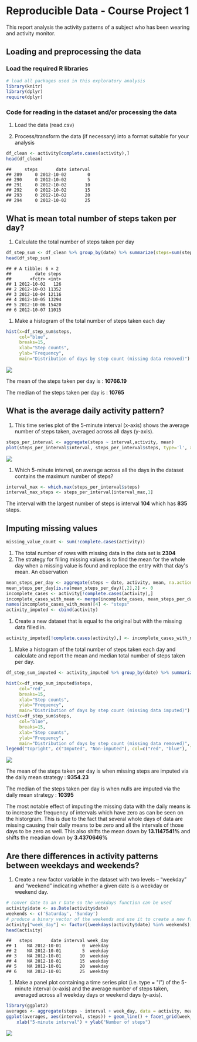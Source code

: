 Reproducible Data - Course Project 1
====================================

This report analysis the activity patterns of a subject who has been wearing and activity monitor.

Loading and preprocessing the data
----------------------------------

### Load the required R libraries

``` r
# load all packages used in this exploratory analysis
library(knitr)
library(dplyr)
require(dplyr)
```

### Code for reading in the dataset and/or processing the data

1.  Load the data (read.csv)

2.  Process/transform the data (if necessary) into a format suitable for your analysis

``` r
df_clean <- activity[complete.cases(activity),]
head(df_clean)
```

    ##     steps       date interval
    ## 289     0 2012-10-02        0
    ## 290     0 2012-10-02        5
    ## 291     0 2012-10-02       10
    ## 292     0 2012-10-02       15
    ## 293     0 2012-10-02       20
    ## 294     0 2012-10-02       25

What is mean total number of steps taken per day?
-------------------------------------------------

1.  Calculate the total number of steps taken per day

``` r
df_step_sum <- df_clean %>% group_by(date) %>% summarize(steps=sum(steps))
head(df_step_sum)
```

    ## # A tibble: 6 × 2
    ##         date steps
    ##       <fctr> <int>
    ## 1 2012-10-02   126
    ## 2 2012-10-03 11352
    ## 3 2012-10-04 12116
    ## 4 2012-10-05 13294
    ## 5 2012-10-06 15420
    ## 6 2012-10-07 11015

1.  Make a histogram of the total number of steps taken each day

``` r
hist(x=df_step_sum$steps,
     col="blue",
     breaks=15,
     xlab="Step counts",
     ylab="Frequency",
     main="Distribution of days by step count (missing data removed)")
```

![](PA1_template_files/figure-markdown_github/histogram-1.png)

The mean of the steps taken per day is : **10766.19**

The median of the steps taken per day is : **10765**

What is the average daily activity pattern?
-------------------------------------------

1.  This time series plot of the 5-minute interval (x-axis) shows the average number of steps taken, averaged across all days (y-axis).

``` r
steps_per_interval <- aggregate(steps ~ interval,activity, mean)
plot(steps_per_interval$interval, steps_per_interval$steps, type='l', xlab="Daily Interval", ylab="Steps")
```

![](PA1_template_files/figure-markdown_github/unnamed-chunk-1-1.png)

1.  Which 5-minute interval, on average across all the days in the dataset contains the maximum number of steps?

``` r
interval_max <- which.max(steps_per_interval$steps)
interval_max_steps <- steps_per_interval[interval_max,1]
```

The interval with the largest number of steps is interval **104** which has **835** steps.

Imputing missing values
-----------------------

``` r
missing_value_count <- sum(!complete.cases(activity))
```

1.  The total number of rows with missing data in the data set is **2304**
2.  The strategy for filling missing values is to find the mean for the whole day when a missing value is found and replace the entry with that day's mean. An observation

``` r
mean_steps_per_day <- aggregate(steps ~ date, activity, mean, na.action=na.pass)
mean_steps_per_day[is.na(mean_steps_per_day)[,2],2] <- 0
incomplete_cases <- activity[!complete.cases(activity),]
incomplete_cases_with_mean <- merge(incomplete_cases, mean_steps_per_day, by="date")
names(incomplete_cases_with_mean)[4] <- "steps"
activity_imputed <- cbind(activity) 
```

1.  Create a new dataset that is equal to the original but with the missing data filled in.

``` r
activity_imputed[!complete.cases(activity),] <- incomplete_cases_with_mean[,c("steps","date","interval")]
```

1.  Make a histogram of the total number of steps taken each day and calculate and report the mean and median total number of steps taken per day.

``` r
df_step_sum_imputed <- activity_imputed %>% group_by(date) %>% summarize(steps=sum(steps))
```

``` r
hist(x=df_step_sum_imputed$steps,
     col="red",
     breaks=15,
     xlab="Step counts",
     ylab="Frequency",
     main="Distribution of days by step count (missing data imputed)")
hist(x=df_step_sum$steps,
     col="blue",
     breaks=15,
     xlab="Step counts",
     ylab="Frequency",
     main="Distribution of days by step count (missing data removed)", add=T)
legend("topright", c("Imputed", "Non-imputed"), col=c("red", "blue"), lwd=10)
```

![](PA1_template_files/figure-markdown_github/histogram_imputed-1.png)

The mean of the steps taken per day is when missing steps are imputed via the daily mean strategy : **9354.23**

The median of the steps taken per day is when nulls are imputed via the daily mean strategy : **10395**

The most notable effect of imputing the missing data with the daily means is to increase the frequency of intervals which have zero as can be seen on the historgram. This is due to the fact that several whole days of data are missing causing their daily means to be zero and all the intervals of those days to be zero as well. This also shifts the mean down by **13.1147541%** and shifts the meadian down by **3.4370646%**

Are there differences in activity patterns between weekdays and weekends?
-------------------------------------------------------------------------

1.  Create a new factor variable in the dataset with two levels – “weekday” and “weekend” indicating whether a given date is a weekday or weekend day.

``` r
# conver date to an r Date so the weekdays function can be used
activity$date <- as.Date(activity$date)
weekends <- c('Saturday', 'Sunday')
# produce a binary vector of the weekends and use it to create a new factor column
activity["week_day"] <- factor((weekdays(activity$date) %in% weekends), levels=c(TRUE, FALSE), labels=c('weekend', 'weekday') )
head(activity)
```

    ##   steps       date interval week_day
    ## 1    NA 2012-10-01        0  weekday
    ## 2    NA 2012-10-01        5  weekday
    ## 3    NA 2012-10-01       10  weekday
    ## 4    NA 2012-10-01       15  weekday
    ## 5    NA 2012-10-01       20  weekday
    ## 6    NA 2012-10-01       25  weekday

1.  Make a panel plot containing a time series plot (i.e. type = "l") of the 5-minute interval (x-axis) and the average number of steps taken, averaged across all weekday days or weekend days (y-axis).

``` r
library(ggplot2)
averages <- aggregate(steps ~ interval + week_day, data = activity, mean)
ggplot(averages, aes(interval, steps)) + geom_line() + facet_grid(week_day ~ .) + 
    xlab("5-minute interval") + ylab("Number of steps")
```

![](PA1_template_files/figure-markdown_github/unnamed-chunk-6-1.png)
